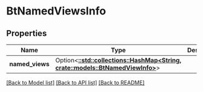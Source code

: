# BtNamedViewsInfo

## Properties

Name | Type | Description | Notes
------------ | ------------- | ------------- | -------------
**named_views** | Option<[**::std::collections::HashMap<String, crate::models::BtNamedViewInfo>**](BTNamedViewInfo.md)> |  | [optional]

[[Back to Model list]](../README.md#documentation-for-models) [[Back to API list]](../README.md#documentation-for-api-endpoints) [[Back to README]](../README.md)


